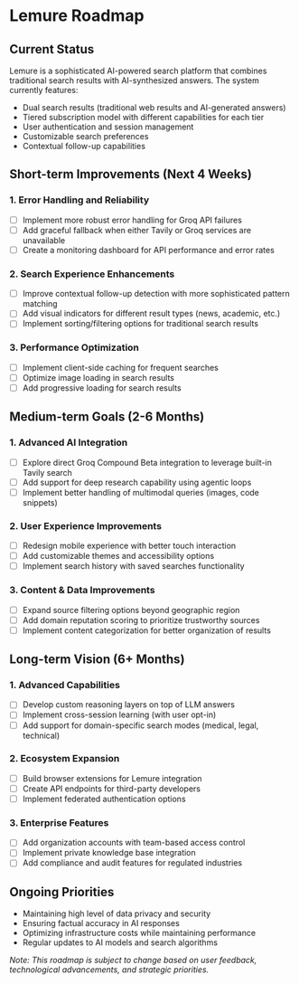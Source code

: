# Lemure Roadmap

## Current Status

Lemure is a sophisticated AI-powered search platform that combines traditional search results with AI-synthesized answers. The system currently features:

- Dual search results (traditional web results and AI-generated answers)
- Tiered subscription model with different capabilities for each tier
- User authentication and session management
- Customizable search preferences
- Contextual follow-up capabilities

## Short-term Improvements (Next 4 Weeks)

### 1. Error Handling and Reliability

- [ ] Implement more robust error handling for Groq API failures
- [ ] Add graceful fallback when either Tavily or Groq services are unavailable
- [ ] Create a monitoring dashboard for API performance and error rates

### 2. Search Experience Enhancements

- [ ] Improve contextual follow-up detection with more sophisticated pattern matching
- [ ] Add visual indicators for different result types (news, academic, etc.)
- [ ] Implement sorting/filtering options for traditional search results

### 3. Performance Optimization

- [ ] Implement client-side caching for frequent searches
- [ ] Optimize image loading in search results
- [ ] Add progressive loading for search results

## Medium-term Goals (2-6 Months)

### 1. Advanced AI Integration

- [ ] Explore direct Groq Compound Beta integration to leverage built-in Tavily search
- [ ] Add support for deep research capability using agentic loops
- [ ] Implement better handling of multimodal queries (images, code snippets)

### 2. User Experience Improvements

- [ ] Redesign mobile experience with better touch interaction
- [ ] Add customizable themes and accessibility options
- [ ] Implement search history with saved searches functionality

### 3. Content & Data Improvements

- [ ] Expand source filtering options beyond geographic region
- [ ] Add domain reputation scoring to prioritize trustworthy sources
- [ ] Implement content categorization for better organization of results

## Long-term Vision (6+ Months)

### 1. Advanced Capabilities

- [ ] Develop custom reasoning layers on top of LLM answers
- [ ] Implement cross-session learning (with user opt-in)
- [ ] Add support for domain-specific search modes (medical, legal, technical)

### 2. Ecosystem Expansion

- [ ] Build browser extensions for Lemure integration
- [ ] Create API endpoints for third-party developers
- [ ] Implement federated authentication options

### 3. Enterprise Features

- [ ] Add organization accounts with team-based access control
- [ ] Implement private knowledge base integration
- [ ] Add compliance and audit features for regulated industries

## Ongoing Priorities

- Maintaining high level of data privacy and security
- Ensuring factual accuracy in AI responses
- Optimizing infrastructure costs while maintaining performance
- Regular updates to AI models and search algorithms

*Note: This roadmap is subject to change based on user feedback, technological advancements, and strategic priorities.*